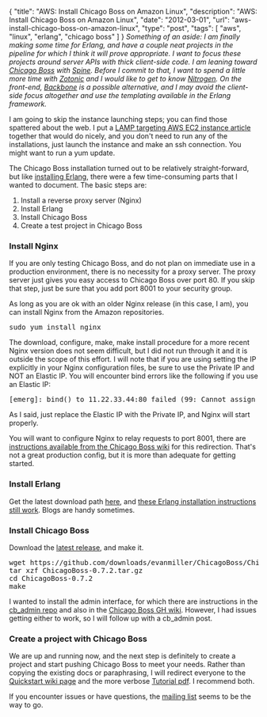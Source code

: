 {
  "title": "AWS: Install Chicago Boss on Amazon Linux",
  "description": "AWS: Install Chicago Boss on Amazon Linux",
  "date": "2012-03-01",
  "url": "aws-install-chicago-boss-on-amazon-linux",
  "type": "post",
  "tags": [
    "aws",
    "linux",
    "erlang",
    "chicago boss"
  ]
}
_Something of an aside: I am finally making some time for Erlang, and have a couple neat projects in the pipeline for which I think it will prove appropriate. I want to focus these projects around server APIs with thick client-side code. I am leaning toward [Chicago Boss](http://chicagoboss.org/) with [Spine](http://spinejs.com/). Before I commit to that, I want to spend a little more time with [Zotonic](http://zotonic.com/) and I would like to get to know [Nitrogen](http://nitrogenproject.com/). On the front-end, [Backbone](http://backbonejs.org/) is a possible alternative, and I may avoid the client-side focus altogether and use the templating available in the Erlang framework._

I am going to skip the instance launching steps; you can find those spattered about the web. I put a [LAMP targeting AWS EC2 instance article](http://imperialwicket.com/aws-building-a-lamp-instance) together that would do nicely, and you don't need to run any of the installations, just launch the instance and make an ssh connection. You might want to run a yum update.

The Chicago Boss installation turned out to be relatively straight-forward, but like [installing Erlang](http://imperialwicket.com/aws-install-erlang-otp-on-amazon-linux), there were a few time-consuming parts that I wanted to document. The basic steps are:

1.  Install a reverse proxy server (Nginx)
2.  Install Erlang
3.  Install Chicago Boss
4.  Create a test project in Chicago Boss

### Install Nginx

If you are only testing Chicago Boss, and do not plan on immediate use in a production environment, there is no necessity for a proxy server. The proxy server just gives you easy access to Chicago Boss over port 80\. If you skip  that step, just be sure that you add port 8001 to your security group.

As long as you are ok with an older Nginx release (in this case, I am), you can install Nginx from the Amazon repositories.

<pre>
sudo yum install nginx
</pre>

The download, configure, make, make install procedure for a more recent Nginx version does not seem difficult, but I did not run through it and it is outside the scope of this effort. I will note that if you are using setting the IP explicitly in your Nginx configuration files, be sure to use the Private IP and NOT an Elastic IP. You will encounter bind errors like the following if you use an Elastic IP:

<pre>
[emerg]: bind() to 11.22.33.44:80 failed (99: Cannot assign requested address)
</pre>

As I said, just replace the Elastic IP with the Private IP, and Nginx will start properly.

You will want to configure Nginx to relay requests to port 8001, there are [instructions available from the Chicago Boss wiki](https://github.com/evanmiller/ChicagoBoss/wiki/Deploy) for this redirection. That's not a great production config, but it is more than adequate for getting started.

### Install Erlang

Get the latest download path [here](http://www.erlang.org/download.html), and [these Erlang installation instructions still work](http://imperialwicket.com/aws-install-erlang-otp-on-amazon-linux). Blogs are handy sometimes.

### Install Chicago Boss

Download the [latest release](https://github.com/evanmiller/ChicagoBoss/downloads), and make it.

<pre>
wget https://github.com/downloads/evanmiller/ChicagoBoss/ChicagoBoss-0.7.2.tar.gz
tar xzf ChicagoBoss-0.7.2.tar.gz
cd ChicagoBoss-0.7.2
make
</pre>

I wanted to install the admin interface, for which there are instructions in the [cb_admin repo](https://github.com/evanmiller/cb_admin) and also in the [Chicago Boss GH wiki](https://github.com/evanmiller/ChicagoBoss/wiki/Admin-interface). However, I had issues getting either to work, so I will follow up with a cb_admin post.

### Create a project with Chicago Boss

We are up and running now, and the next step is definitely to create a project and start pushing Chicago Boss to meet your needs. Rather than copying the existing docs or paraphrasing, I will redirect everyone to the  [Quickstart wiki page](https://github.com/evanmiller/ChicagoBoss/wiki/Quickstart) and the more verbose [Tutorial pdf](http://chicagoboss.org/tutorial.pdf). I recommend both.

If you encounter issues or have questions, the [mailing list](http://groups.google.com/group/chicagoboss) seems to be the way to go.
